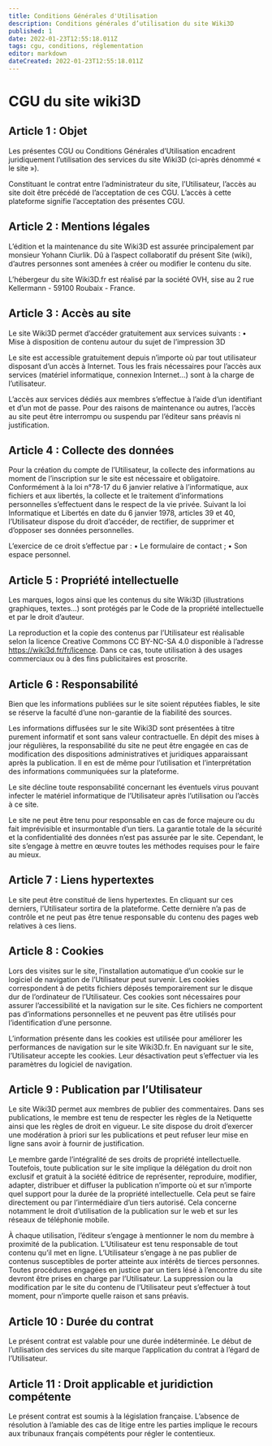 ```yaml
---
title: Conditions Générales d'Utilisation
description: Conditions générales d’utilisation du site Wiki3D
published: 1
date: 2022-01-23T12:55:18.011Z
tags: cgu, conditions, réglementation
editor: markdown
dateCreated: 2022-01-23T12:55:18.011Z
---
```


# CGU du site wiki3D
## Article 1 : Objet
Les présentes CGU ou Conditions Générales d’Utilisation encadrent juridiquement l’utilisation des services du site Wiki3D (ci-après dénommé « le site »).

Constituant le contrat entre l’administrateur du site, l’Utilisateur, l’accès au site doit être précédé de l’acceptation de ces CGU. L’accès à cette plateforme signifie l’acceptation des présentes CGU.

## Article 2 : Mentions légales
L’édition et la maintenance du site Wiki3D est assurée principalement par monsieur Yohann Ciurlik. Dû à l’aspect collaboratif du présent Site (wiki), d’autres personnes sont amenées à créer ou modifier le contenu du site.

L’hébergeur du site Wiki3D.fr est réalisé par la société OVH, sise au 2 rue Kellermann - 59100 Roubaix - France.

## Article 3 : Accès au site
Le site Wiki3D permet d’accéder gratuitement aux services suivants :
•	Mise à disposition de contenu autour du sujet de l’impression 3D

Le site est accessible gratuitement depuis n’importe où par tout utilisateur disposant d’un accès à Internet. Tous les frais nécessaires pour l’accès aux services (matériel informatique, connexion Internet…) sont à la charge de l’utilisateur.

L’accès aux services dédiés aux membres s’effectue à l’aide d’un identifiant et d’un mot de passe.
Pour des raisons de maintenance ou autres, l’accès au site peut être interrompu ou suspendu par l’éditeur sans préavis ni justification.

## Article 4 : Collecte des données
Pour la création du compte de l’Utilisateur, la collecte des informations au moment de l’inscription sur le site est nécessaire et obligatoire. Conformément à la loi n°78-17 du 6 janvier relative à l’informatique, aux fichiers et aux libertés, la collecte et le traitement d’informations personnelles s’effectuent dans le respect de la vie privée.
Suivant la loi Informatique et Libertés en date du 6 janvier 1978, articles 39 et 40, l’Utilisateur dispose du droit d’accéder, de rectifier, de supprimer et d’opposer ses données personnelles. 

L’exercice de ce droit s’effectue par :
•	Le formulaire de contact ;
•	Son espace personnel.

## Article 5 : Propriété intellectuelle
Les marques, logos ainsi que les contenus du site Wiki3D (illustrations graphiques, textes…) sont protégés par le Code de la propriété intellectuelle et par le droit d’auteur.

La reproduction et la copie des contenus par l’Utilisateur est réalisable selon la licence Creative Commons CC BY-NC-SA 4.0 disponible à l’adresse https://wiki3d.fr/fr/licence. Dans ce cas, toute utilisation à des usages commerciaux ou à des fins publicitaires est proscrite.

## Article 6 : Responsabilité
Bien que les informations publiées sur le site soient réputées fiables, le site se réserve la faculté d’une non-garantie de la fiabilité des sources.

Les informations diffusées sur le site Wiki3D sont présentées à titre purement informatif et sont sans valeur contractuelle. En dépit des mises à jour régulières, la responsabilité du site ne peut être engagée en cas de modification des dispositions administratives et juridiques apparaissant après la publication. Il en est de même pour l’utilisation et l’interprétation des informations communiquées sur la plateforme.

Le site décline toute responsabilité concernant les éventuels virus pouvant infecter le matériel informatique de l’Utilisateur après l’utilisation ou l’accès à ce site.

Le site ne peut être tenu pour responsable en cas de force majeure ou du fait imprévisible et insurmontable d’un tiers.
La garantie totale de la sécurité et la confidentialité des données n’est pas assurée par le site. Cependant, le site s’engage à mettre en œuvre toutes les méthodes requises pour le faire au mieux.

## Article 7 : Liens hypertextes
Le site peut être constitué de liens hypertextes. En cliquant sur ces derniers, l’Utilisateur sortira de la plateforme. Cette dernière n’a pas de contrôle et ne peut pas être tenue responsable du contenu des pages web relatives à ces liens.

## Article 8 : Cookies
Lors des visites sur le site, l’installation automatique d’un cookie sur le logiciel de navigation de l’Utilisateur peut survenir.
Les cookies correspondent à de petits fichiers déposés temporairement sur le disque dur de l’ordinateur de l’Utilisateur. Ces cookies sont nécessaires pour assurer l’accessibilité et la navigation sur le site. Ces fichiers ne comportent pas d’informations personnelles et ne peuvent pas être utilisés pour l’identification d’une personne.

L’information présente dans les cookies est utilisée pour améliorer les performances de navigation sur le site Wiki3D.fr.
En naviguant sur le site, l’Utilisateur accepte les cookies. Leur désactivation peut s’effectuer via les paramètres du logiciel de navigation.

## Article 9 : Publication par l’Utilisateur
Le site Wiki3D permet aux membres de publier des commentaires.
Dans ses publications, le membre est tenu de respecter les règles de la Netiquette ainsi que les règles de droit en vigueur.
Le site dispose du droit d’exercer une modération à priori sur les publications et peut refuser leur mise en ligne sans avoir à fournir de justification.

Le membre garde l’intégralité de ses droits de propriété intellectuelle. Toutefois, toute publication sur le site implique la délégation du droit non exclusif et gratuit à la société éditrice de représenter, reproduire, modifier, adapter, distribuer et diffuser la publication n’importe où et sur n’importe quel support pour la durée de la propriété intellectuelle. Cela peut se faire directement ou par l’intermédiaire d’un tiers autorisé. Cela concerne notamment le droit d’utilisation de la publication sur le web et sur les réseaux de téléphonie mobile.

À chaque utilisation, l’éditeur s’engage à mentionner le nom du membre à proximité de la publication.
L’Utilisateur est tenu responsable de tout contenu qu’il met en ligne. L’Utilisateur s’engage à ne pas publier de contenus susceptibles de porter atteinte aux intérêts de tierces personnes. Toutes procédures engagées en justice par un tiers lésé à l’encontre du site devront être prises en charge par l’Utilisateur.
La suppression ou la modification par le site du contenu de l’Utilisateur peut s’effectuer à tout moment, pour n’importe quelle raison et sans préavis.

## Article 10 : Durée du contrat
Le présent contrat est valable pour une durée indéterminée. Le début de l’utilisation des services du site marque l’application du contrat à l’égard de l’Utilisateur.

## Article 11 : Droit applicable et juridiction compétente
Le présent contrat est soumis à la législation française. L’absence de résolution à l’amiable des cas de litige entre les parties implique le recours aux tribunaux français compétents pour régler le contentieux.

